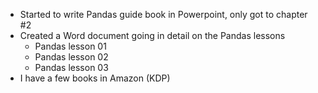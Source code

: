 * Started to write Pandas guide book in Powerpoint, only got to chapter #2
* Created a Word document going in detail on the Pandas lessons
	* Pandas lesson 01
	* Pandas lesson 02
	* Pandas lesson 03
* I have a few books in Amazon (KDP)